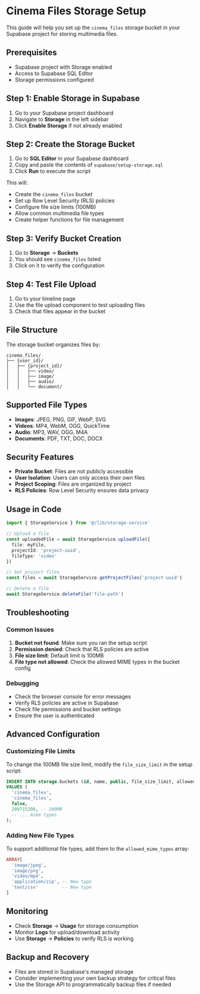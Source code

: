 # Cinema Files Storage Setup

This guide will help you set up the `cinema_files` storage bucket in your Supabase project for storing multimedia files.

## Prerequisites

- Supabase project with Storage enabled
- Access to Supabase SQL Editor
- Storage permissions configured

## Step 1: Enable Storage in Supabase

1. Go to your Supabase project dashboard
2. Navigate to **Storage** in the left sidebar
3. Click **Enable Storage** if not already enabled

## Step 2: Create the Storage Bucket

1. Go to **SQL Editor** in your Supabase dashboard
2. Copy and paste the contents of `supabase/setup-storage.sql`
3. Click **Run** to execute the script

This will:
- Create the `cinema_files` bucket
- Set up Row Level Security (RLS) policies
- Configure file size limits (100MB)
- Allow common multimedia file types
- Create helper functions for file management

## Step 3: Verify Bucket Creation

1. Go to **Storage** → **Buckets**
2. You should see `cinema_files` listed
3. Click on it to verify the configuration

## Step 4: Test File Upload

1. Go to your timeline page
2. Use the file upload component to test uploading files
3. Check that files appear in the bucket

## File Structure

The storage bucket organizes files by:
```
cinema_files/
├── {user_id}/
│   ├── {project_id}/
│   │   ├── video/
│   │   ├── image/
│   │   ├── audio/
│   │   └── document/
```

## Supported File Types

- **Images**: JPEG, PNG, GIF, WebP, SVG
- **Videos**: MP4, WebM, OGG, QuickTime
- **Audio**: MP3, WAV, OGG, M4A
- **Documents**: PDF, TXT, DOC, DOCX

## Security Features

- **Private Bucket**: Files are not publicly accessible
- **User Isolation**: Users can only access their own files
- **Project Scoping**: Files are organized by project
- **RLS Policies**: Row Level Security ensures data privacy

## Usage in Code

```typescript
import { StorageService } from '@/lib/storage-service'

// Upload a file
const uploadedFile = await StorageService.uploadFile({
  file: myFile,
  projectId: 'project-uuid',
  fileType: 'video'
})

// Get project files
const files = await StorageService.getProjectFiles('project-uuid')

// Delete a file
await StorageService.deleteFile('file-path')
```

## Troubleshooting

### Common Issues

1. **Bucket not found**: Make sure you ran the setup script
2. **Permission denied**: Check that RLS policies are active
3. **File size limit**: Default limit is 100MB
4. **File type not allowed**: Check the allowed MIME types in the bucket config

### Debugging

- Check the browser console for error messages
- Verify RLS policies are active in Supabase
- Check file permissions and bucket settings
- Ensure the user is authenticated

## Advanced Configuration

### Customizing File Limits

To change the 100MB file size limit, modify the `file_size_limit` in the setup script:

```sql
INSERT INTO storage.buckets (id, name, public, file_size_limit, allowed_mime_types)
VALUES (
  'cinema_files',
  'cinema_files',
  false,
  209715200, -- 200MB
  -- ... mime types
);
```

### Adding New File Types

To support additional file types, add them to the `allowed_mime_types` array:

```sql
ARRAY[
  'image/jpeg',
  'image/png',
  'video/mp4',
  'application/zip', -- New type
  'text/csv'         -- New type
]
```

## Monitoring

- Check **Storage** → **Usage** for storage consumption
- Monitor **Logs** for upload/download activity
- Use **Storage** → **Policies** to verify RLS is working

## Backup and Recovery

- Files are stored in Supabase's managed storage
- Consider implementing your own backup strategy for critical files
- Use the Storage API to programmatically backup files if needed
